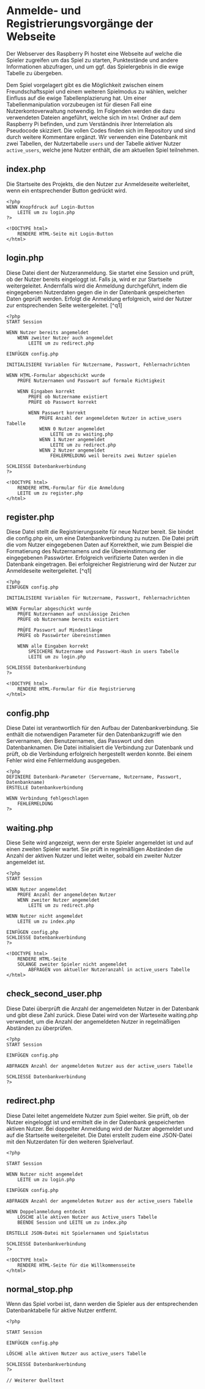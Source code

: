 # Anmelde- und Registrierungsvorgänge der Webseite

Der Webserver des Raspberry Pi hostet eine Webseite auf welche die Spieler zugreifen um das Spiel zu starten, Punktestände und andere Informationen abzufragen, und um ggf. das Spielergebnis in die ewige Tabelle zu übergeben.

Dem Spiel vorgelagert gibt es die Möglichkeit zwischen einem Freundschaftsspiel und einem weiteren Spielmodus zu wählen, welcher Einfluss auf die ewige Tabellenplazierung hat. Um einer Tabellenmanipulation vorzubeugen ist für diesen Fall eine Nutzerkontoverwaltung notwendig. Im Folgenden werden die dazu verwendeten Dateien angeführt, welche sich im `html` Ordner auf dem Raspberry Pi befinden, und zum Verständnis ihrer Interrelation als Pseudocode skizziert. Die vollen Codes finden sich im Repository und sind durch weitere Kommentare ergänzt. Wir verwenden eine Datenbank mit zwei Tabellen, der Nutzertabelle `users` und der Tabelle aktiver Nutzer `active_users`, welche jene Nutzer enthält, die am aktuellen Spiel teilnehmen.

## index.php

Die Startseite des Projekts, die den Nutzer zur Anmeldeseite weiterleitet, wenn ein entsprechender Button gedrückt wird.
~~~
<?php
WENN Knopfdruck auf Login-Button
    LEITE um zu login.php
?>

<!DOCTYPE html> 
    RENDERE HTML-Seite mit Login-Button
</html>
~~~

## login.php

Diese Datei dient der Nutzeranmeldung. Sie startet eine Session und prüft, ob der Nutzer bereits eingeloggt ist. Falls ja, wird er zur Startseite weitergeleitet. Andernfalls wird die Anmeldung durchgeführt, indem die eingegebenen Nutzerdaten gegen die in der Datenbank gespeicherten Daten geprüft werden. Erfolgt die Anmeldung erfolgreich, wird der Nutzer zur entsprechenden Seite weitergeleitet. [^q1]

~~~ 
<?php
START Session

WENN Nutzer bereits angemeldet
    WENN zweiter Nutzer auch angemeldet
        LEITE um zu redirect.php

EINFÜGEN config.php

INITIALISIERE Variablen für Nutzername, Passwort, Fehlernachrichten

WENN HTML-Formular abgeschickt wurde
    PRÜFE Nutzernamen und Passwort auf formale Richtigkeit

    WENN Eingaben korrekt
        PRÜFE ob Nutzername existiert
        PRÜFE ob Passwort korrekt

        WENN Passwort korrekt
            PRÜFE Anzahl der angemeldeten Nutzer in active_users Tabelle
            WENN 0 Nutzer angemeldet
                LEITE um zu waiting.php
            WENN 1 Nutzer angemeldet
                LEITE um zu redirect.php
            WENN 2 Nutzer angemeldet
                FEHLERMELDUNG weil bereits zwei Nutzer spielen

SCHLIESSE Datenbankverbindung
?>

<!DOCTYPE html>    
    RENDERE HTML-Formular für die Anmeldung
    LEITE um zu register.php
</html>
~~~

## register.php

Diese Datei stellt die Registrierungsseite für neue Nutzer bereit. Sie bindet die config.php ein, um eine Datenbankverbindung zu nutzen. Die Datei prüft die vom Nutzer eingegebenen Daten auf Korrektheit, wie zum Beispiel die Formatierung des Nutzernamens und die Übereinstimmung der eingegebenen Passwörter. Erfolgreich verifizierte Daten werden in die Datenbank eingetragen. Bei erfolgreicher Registrierung wird der Nutzer zur Anmeldeseite weitergeleitet. [^q1]

~~~
<?php
EINFÜGEN config.php

INITIALISIERE Variablen für Nutzername, Passwort, Fehlernachrichten

WENN Formular abgeschickt wurde
    PRÜFE Nutzernamen auf unzulässige Zeichen
    PRÜFE ob Nutzername bereits existiert

    PRÜFE Passwort auf Mindestlänge
    PRÜFE ob Passwörter übereinstimmen

    WENN alle Eingaben korrekt
        SPEICHERE Nutzername und Passwort-Hash in users Tabelle
        LEITE um zu login.php

SCHLIESSE Datenbankverbindung
?>

<!DOCTYPE html> 
    RENDERE HTML-Formular für die Registrierung
</html>
~~~

## config.php

Diese Datei ist verantwortlich für den Aufbau der Datenbankverbindung. Sie enthält die notwendigen Parameter für den Datenbankzugriff wie den Servernamen, den Benutzernamen, das Passwort und den Datenbanknamen. Die Datei initialisiert die Verbindung zur Datenbank und prüft, ob die Verbindung erfolgreich hergestellt werden konnte. Bei einem Fehler wird eine Fehlermeldung ausgegeben.

~~~
<?php
DEFINIERE Datenbank-Parameter (Servername, Nutzername, Passwort, Datenbankname)
ERSTELLE Datenbankverbindung

WENN Verbindung fehlgeschlagen
    FEHLERMELDUNG
?>
~~~

## waiting.php

Diese Seite wird angezeigt, wenn der erste Spieler angemeldet ist und auf einen zweiten Spieler wartet. Sie prüft in regelmäßigen Abständen die Anzahl der aktiven Nutzer und leitet weiter, sobald ein zweiter Nutzer angemeldet ist.

~~~
<?php
START Session

WENN Nutzer angemeldet
    PRÜFE Anzahl der angemeldeten Nutzer
    WENN zweiter Nutzer angemeldet
        LEITE um zu redirect.php

WENN Nutzer nicht angemeldet
    LEITE um zu index.php

EINFÜGEN config.php
SCHLIESSE Datenbankverbindung
?>

<!DOCTYPE html> 
    RENDERE HTML-Seite
    SOLANGE zweiter Spieler nicht angemeldet
        ABFRAGEN von aktueller Nutzeranzahl in active_users Tabelle
</html>
~~~

## check_second_user.php

Diese Datei überprüft die Anzahl der angemeldeten Nutzer in der Datenbank und gibt diese Zahl zurück. Diese Datei wird von der Warteseite waiting.php verwendet, um die Anzahl der angemeldeten Nutzer in regelmäßigen Abständen zu überprüfen.

~~~
<?php
START Session

EINFÜGEN config.php

ABFRAGEN Anzahl der angemeldeten Nutzer aus der active_users Tabelle

SCHLIESSE Datenbankverbindung
?>
~~~

## redirect.php

Diese Datei leitet angemeldete Nutzer zum Spiel weiter. Sie prüft, ob der Nutzer eingeloggt ist und ermittelt die in der Datenbank gespeicherten aktiven Nutzer. Bei doppelter Anmeldung wird der Nutzer abgemeldet und auf die Startseite weitergeleitet. Die Datei erstellt zudem eine JSON-Datei mit den Nutzerdaten für den weiteren Spielverlauf.

~~~
<?php

START Session

WENN Nutzer nicht angemeldet
    LEITE um zu login.php

EINFÜGEN config.php

ABFRAGEN Anzahl der angemeldeten Nutzer aus der active_users Tabelle

WENN Doppelanmeldung entdeckt
    LÖSCHE alle aktiven Nutzer aus Active_users Tabelle
    BEENDE Session und LEITE um zu index.php

ERSTELLE JSON-Datei mit Spielernamen und Spielstatus

SCHLIESSE Datenbankverbindung
?>

<!DOCTYPE html> 
    RENDERE HTML-Seite für die Willkommensseite
</html>
~~~

## normal_stop.php

Wenn das Spiel vorbei ist, dann werden die Spieler aus der entsprechenden Datenbanktabelle für aktive Nutzer entfernt.

~~~
<?php

START Session

EINFÜGEN config.php

LÖSCHE alle aktiven Nutzer aus active_users Tabelle

SCHLIESSE Datenbankverbindung
?>

// Weiterer Quelltext

~~~
